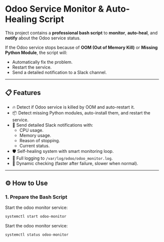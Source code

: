 # Odoo Service Monitor & Auto-Healing Script

This project contains a **professional bash script** to **monitor**, **auto-heal**, and **notify** about the Odoo service status.

If the Odoo service stops because of **OOM (Out of Memory Kill)** or **Missing Python Module**, the script will:
- Automatically fix the problem.
- Restart the service.
- Send a detailed notification to a Slack channel.

---

## 📋 Features

- 🔥 Detect if Odoo service is killed by OOM and auto-restart it.
- 📦 Detect missing Python modules, auto-install them, and restart the service.
- 🚀 Send detailed Slack notifications with:
  - CPU usage.
  - Memory usage.
  - Reason of stopping.
  - Current status.
- 🛡️ Self-healing system with smart monitoring loop.
- 📑 Full logging to `/var/log/odoo/odoo_monitor.log`.
- 🔁 Dynamic checking (faster after failure, slower when normal).

---

## ⚙️ How to Use

### 1. Prepare the Bash Script

Start the odoo monitor service:

```bash
systemctl start odoo-monitor
```

Start the odoo monitor service:

```bash
systemctl status odoo-monitor
```